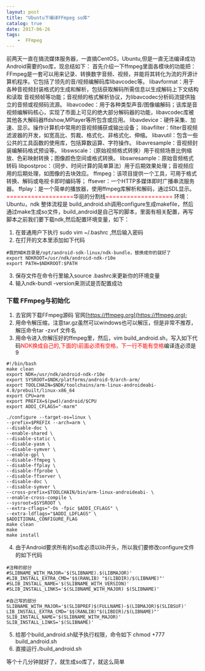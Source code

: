 ```yaml
---
layout: post
title: "Ubuntu下编译FFmpeg so库"
catalog: true
date: 2017-06-26
tags: 
    -  FFmpeg
---
```

前两天一直在搞流媒体服务器，一直搞CentOS，Ubuntu,但是一直无法编译成功Android需要的so库，现总结如下：
首先介绍一下ffmpeg里面各模块的功能把：
FFmpeg是一套可以用来记录、转换数字音频、视频，并能将其转化为流的开源计算机程序。它包括了领先的音/视频编解码库libavcodec等。
libavformat：用于各种音视频封装格式的生成和解析，包括获取解码所需信息以生成解码上下文结构和读取
音视频帧等功能；音视频的格式解析协议，为libavcodec分析码流提供独立的音频或视频码流源。
libavcodec：用于各种类型声音/图像编解码；该库是音视频编解码核心，实现了市面上可见的绝大部分解码器的功能，libavcodec库被其他各大解码器ffdshow,MPlayer等所包含或应用。
libavdevice：硬件采集、加速、显示。操作计算机中常用的音视频捕获或输出设备；
libavfilter：filter音视频滤波器的开发，如宽高比、剪裁、格式化、非格式化、伸缩。
libavutil：包含一些公共的工具函数的使用库，包括算数运算、字符操作。
libavresample：音视频封装编解码格式预设等。
libswscale：（原始视频格式转换）用于视频场景比例缩放、色彩映射转换；图像颜色空间或格式转换。
libswresample：原始音频格式转码
libpostproc：（同步、时间计算的简单算法）用于后期效果处理；音视频应用的后期处理，如图像的去块效应。
ffmpeg：该项目提供一个工具，可用于格式转换、解码或电视卡即时编码等；
ffsever：一个HTTP多媒体即时广播串流服务器。
ffplay：是一个简单的播放器，使用ffmpeg库解析和解码，通过SDL显示。 <!--more-->
<font color=red>===================</font>华丽的分割线<font color=red>===================</font>
环境： Ubuntu，ndk
整体流程是 build_android.sh调用configure生成makefile，然后通过make生成so文件，build_android是自己写的脚本，里面有相关配置，再写脚本之前我们要下载ndk,然后配置环境变量，如下：
1. 在普通用户下执行 sudo vim ~/.bashrc ,然后输入密码
2. 在打开的文本里添加如下代码
```
#我的NDK目录是/opt/android-sdk-linux/ndk-bundle，替换成你的就好了
export NDKROOT=/usr/ndk/android-ndk-r10e
export PATH=$NDKROOT:$PATH
```
3. 保存文件在命令行里输入source .bashrc来更新你的环境变量
4. 输入ndk-bundl -version来测试是否配置成功

### 下载 FFmpeg与初始化
1. 去官网下载FFmpeg源码 官网[https://ffmpeg.org](https://ffmpeg.org);
2. 用命令解压缩，注意tar.gz虽然可以windows也可以解压，但是非常不推荐，解压命令tar -zxvf 文件名
3. 用命令进入你解压好的ffmpeg里，然后，vim build_android.sh，写入如下代码<font color=red>NDK换成自己的,下面的\前面必须有空格，下一行不能有空格</font>编译连必须是9
```shell
#!/bin/bash
make clean
export NDK=/usr/ndk/android-ndk-r10e
export SYSROOT=$NDK/platforms/android-9/arch-arm/
export TOOLCHAIN=$NDK/toolchains/arm-linux-androideabi-4.8/prebuilt/linux-x86_64
export CPU=arm
export PREFIX=$(pwd)/android/$CPU
export ADDI_CFLAGS="-marm"

./configure --target-os=linux \
--prefix=$PREFIX --arch=arm \
--disable-doc \
--enable-shared \
--disable-static \
--disable-yasm \
--disable-symver \
--enable-gpl \
--disable-ffmpeg \
--disable-ffplay \
--disable-ffprobe \
--disable-ffserver \
--disable-doc \
--disable-symver \
--cross-prefix=$TOOLCHAIN/bin/arm-linux-androideabi- \
--enable-cross-compile \
--sysroot=$SYSROOT \
--extra-cflags="-Os -fpic $ADDI_CFLAGS" \
--extra-ldflags="$ADDI_LDFLAGS" \
$ADDITIONAL_CONFIGURE_FLAG
make clean
make
make install
```
4. 由于Android要求所有的so库必须以lib开头，所以我们要修改configure文件的如下代码
```
#注释的部分
#SLIBNAME_WITH_MAJOR='$(SLIBNAME).$(LIBMAJOR)'
#LIB_INSTALL_EXTRA_CMD='$$(RANLIB) "$(LIBDIR)/$(LIBNAME)"'
#SLIB_INSTALL_NAME='$(SLIBNAME_WITH_VERSION)'
#SLIB_INSTALL_LINKS='$(SLIBNAME_WITH_MAJOR) $(SLIBNAME)'

#自己写的部分
SLIBNAME_WITH_MAJOR='$(SLIBPREF)$(FULLNAME)-$(LIBMAJOR)$(SLIBSUF)'
LIB_INSTALL_EXTRA_CMD='$$(RANLIB)"$(LIBDIR)/$(LIBNAME)"'
SLIB_INSTALL_NAME='$(SLIBNAME_WITH_MAJOR)'
SLIB_INSTALL_LINKS='$(SLIBNAME)'
```
5. 给那个build_android.sh赋予执行权限，命令如下 chmod +777 build_android.sh
6. 直接运行./build_android.sh

等个十几分钟就好了，就生成so库了，就这么简单
